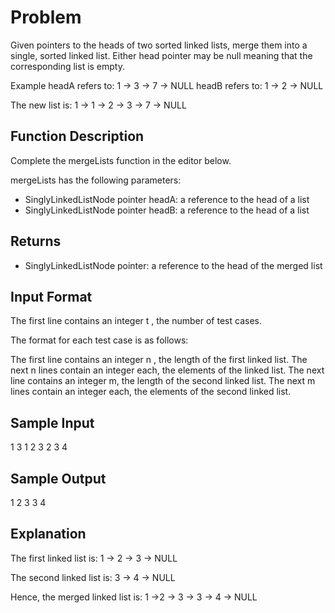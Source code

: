 # Problem

Given pointers to the heads of two sorted linked lists, merge them into a single, sorted linked list. Either head pointer may be null meaning that the corresponding list is empty.

Example
 headA refers to: 1 -> 3 -> 7 -> NULL
 headB refers to: 1 -> 2 ->  NULL

The new list is: 1 -> 1 -> 2 -> 3 -> 7 -> NULL

## Function Description

Complete the mergeLists function in the editor below.

mergeLists has the following parameters:

* SinglyLinkedListNode pointer headA: a reference to the head of a list
* SinglyLinkedListNode pointer headB: a reference to the head of a list

## Returns

* SinglyLinkedListNode pointer: a reference to the head of the merged list

## Input Format

The first line contains an integer t , the number of test cases.

The format for each test case is as follows:

The first line contains an integer n , the length of the first linked list.
The next n lines contain an integer each, the elements of the linked list.
The next line contains an integer m, the length of the second linked list.
The next m lines contain an integer each, the elements of the second linked list.

## Sample Input

1
3
1
2
3
2
3
4
##  Sample Output

1 2 3 3 4 

##  Explanation

The first linked list is: 1 -> 2 -> 3 ->  NULL

The second linked list is: 3 -> 4 -> NULL

Hence, the merged linked list is:  1 ->2 -> 3 -> 3 -> 4 -> NULL 

